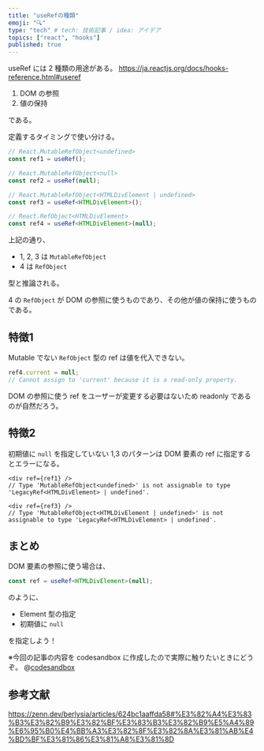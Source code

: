 ```yaml
---
title: "useRefの種類"
emoji: "🔍"
type: "tech" # tech: 技術記事 / idea: アイデア
topics: ["react", "hooks"]
published: true
---
```


useRef には 2 種類の用途がある。
https://ja.reactjs.org/docs/hooks-reference.html#useref


1. DOM の参照
2. 値の保持

である。

定義するタイミングで使い分ける。

```ts
// React.MutableRefObject<undefined>
const ref1 = useRef();

// React.MutableRefObject<null>
const ref2 = useRef(null);

// React.MutableRefObject<HTMLDivElement | undefined>
const ref3 = useRef<HTMLDivElement>();

// React.RefObject<HTMLDivElement>
const ref4 = useRef<HTMLDivElement>(null);
```

上記の通り、
- 1, 2, 3 は `MutableRefObject`
- 4 は `RefObject`

型と推論される。

4 の `RefObject` が DOM の参照に使うものであり、その他が値の保持に使うものである。


## 特徴1
Mutable でない `RefObject` 型の ref は値を代入できない。

```ts
ref4.current = null; 
// Cannot assign to 'current' because it is a read-only property.
```

DOM の参照に使う ref をユーザーが変更する必要はないため readonly であるのが自然だろう。

## 特徴2

初期値に `null` を指定していない 1,3 のパターンは DOM 要素の ref に指定するとエラーになる。

```tsx
<div ref={ref1} />
// Type 'MutableRefObject<undefined>' is not assignable to type 'LegacyRef<HTMLDivElement> | undefined'.

<div ref={ref3} /> 
// Type 'MutableRefObject<HTMLDivElement | undefined>' is not assignable to type 'LegacyRef<HTMLDivElement> | undefined'.
```

## まとめ
DOM 要素の参照に使う場合は、
```ts
const ref = useRef<HTMLDivElement>(null);
```
のように、

- Element 型の指定
- 初期値に `null`

を指定しよう！

※今回の記事の内容を codesandbox に作成したので実際に触りたいときにどうぞ。
@[codesandbox](https://codesandbox.io/embed/useref-test-jsi8rb?fontsize=14&hidenavigation=1&theme=dark&view=editor)

## 参考文献
https://zenn.dev/berlysia/articles/624bc1aaffda58#%E3%82%A4%E3%83%B3%E3%82%B9%E3%82%BF%E3%83%B3%E3%82%B9%E5%A4%89%E6%95%B0%E4%BB%A3%E3%82%8F%E3%82%8A%E3%81%AB%E4%BD%BF%E3%81%86%E3%81%A8%E3%81%8D